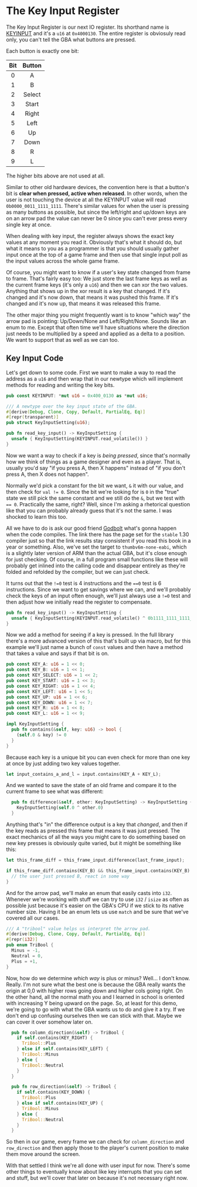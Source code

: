 # The Key Input Register

The Key Input Register is our next IO register. Its shorthand name is
[KEYINPUT](http://problemkaputt.de/gbatek.htm#gbakeypadinput) and it's a `u16`
at `0x4000130`. The entire register is obviosuly read only, you can't tell the
GBA what buttons are pressed.

Each button is exactly one bit:

| Bit | Button |
|:---:|:------:|
|  0  | A |
|  1  | B |
|  2  | Select |
|  3  | Start |
|  4  | Right |
|  5  | Left |
|  6  | Up |
|  7  | Down |
|  8  | R |
|  9  | L |

The higher bits above are not used at all.

Similar to other old hardware devices, the convention here is that a button's
bit is **clear when pressed, active when released**. In other words, when the
user is not touching the device at all the KEYINPUT value will read
`0b0000_0011_1111_1111`. There's similar values for when the user is pressing as
many buttons as possible, but since the left/right and up/down keys are on an
arrow pad the value can never be 0 since you can't ever press every single key
at once.

When dealing with key input, the register always shows the exact key values at
any moment you read it. Obviously that's what it should do, but what it means to
you as a programmer is that you should usually gather input once at the top of a
game frame and then use that single input poll as the input values across the
whole game frame.

Of course, you might want to know if a user's key state changed from frame to
frame. That's fairly easy too: We just store the last frame keys as well as the
current frame keys (it's only a `u16`) and then we can xor the two values.
Anything that shows up in the xor result is a key that changed. If it's changed
and it's now down, that means it was pushed this frame. If it's changed and it's
now up, that means it was released this frame.

The other major thing you might frequently want is to know "which way" the arrow
pad is pointing: Up/Down/None and Left/Right/None. Sounds like an enum to me.
Except that often time we'll have situations where the direction just needs to
be multiplied by a speed and applied as a delta to a position. We want to
support that as well as we can too.

## Key Input Code

Let's get down to some code. First we want to make a way to read the address as
a `u16` and then wrap that in our newtype which will implement methods for
reading and writing the key bits.

```rust
pub const KEYINPUT: *mut u16 = 0x400_0130 as *mut u16;

/// A newtype over the key input state of the GBA.
#[derive(Debug, Clone, Copy, Default, PartialEq, Eq)]
#[repr(transparent)]
pub struct KeyInputSetting(u16);

pub fn read_key_input() -> KeyInputSetting {
  unsafe { KeyInputSetting(KEYINPUT.read_volatile()) }
}
```

Now we want a way to check if a key is _being pressed_, since that's normally
how we think of things as a game designer and even as a player. That is, usually
you'd say "if you press A, then X happens" instead of "if you don't press A,
then X does not happen".

Normally we'd pick a constant for the bit we want, `&` it with our value, and
then check for `val != 0`. Since the bit we're looking for is `0` in the "true"
state we still pick the same constant and we still do the `&`, but we test with
`== 0`. Practically the same, right? Well, since I'm asking a rhetorical
question like that you can probably already guess that it's not the same. I was
shocked to learn this too.

All we have to do is ask our good friend
[Godbolt](https://rust.godbolt.org/z/d-8oCe) what's gonna happen when the code
compiles. The link there has the page set for the `stable` 1.30 compiler just so
that the link results stay consistent if you read this book in a year or
something. Also, we've set the target to `thumbv6m-none-eabi`, which is a
slightly later version of ARM than the actual GBA, but it's close enough for
just checking. Of course, in a full program small functions like these will
probably get inlined into the calling code and disappear entirely as they're
folded and refolded by the compiler, but we can just check.

It turns out that the `!=0` test is 4 instructions and the `==0` test is 6
instructions. Since we want to get savings where we can, and we'll probably
check the keys of an input often enough, we'll just always use a `!=0` test and
then adjust how we initially read the register to compensate.

```rust
pub fn read_key_input() -> KeyInputSetting {
  unsafe { KeyInputSetting(KEYINPUT.read_volatile() ^ 0b1111_1111_1111_1111) }
}
```

Now we add a method for seeing if a key is pressed. In the full library there's
a more advanced version of this that's built up via macro, but for this example
we'll just name a bunch of `const` values and then have a method that takes a
value and says if that bit is on.

```rust
pub const KEY_A: u16 = 1 << 0;
pub const KEY_B: u16 = 1 << 1;
pub const KEY_SELECT: u16 = 1 << 2;
pub const KEY_START: u16 = 1 << 3;
pub const KEY_RIGHT: u16 = 1 << 4;
pub const KEY_LEFT: u16 = 1 << 5;
pub const KEY_UP: u16 = 1 << 6;
pub const KEY_DOWN: u16 = 1 << 7;
pub const KEY_R: u16 = 1 << 8;
pub const KEY_L: u16 = 1 << 9;

impl KeyInputSetting {
  pub fn contains(&self, key: u16) -> bool {
    (self.0 & key) != 0
  }
}
```

Because each key is a unique bit you can even check for more than one key at
once by just adding two key values together.

```rust
let input_contains_a_and_l = input.contains(KEY_A + KEY_L);
```

And we wanted to save the state of an old frame and compare it to the current
frame to see what was different:

```rust
  pub fn difference(&self, other: KeyInputSetting) -> KeyInputSetting {
    KeyInputSetting(self.0 ^ other.0)
  }
```

Anything that's "in" the difference output is a key that _changed_, and then if
the key reads as pressed this frame that means it was just pressed. The exact
mechanics of all the ways you might care to do something based on new key
presses is obviously quite varied, but it might be something like this:

```rust
let this_frame_diff = this_frame_input.difference(last_frame_input);

if this_frame_diff.contains(KEY_B) && this_frame_input.contains(KEY_B) {
  // the user just pressed B, react in some way
}
```

And for the arrow pad, we'll make an enum that easily casts into `i32`. Whenever
we're working with stuff we can try to use `i32` / `isize` as often as possible
just because it's easier on the GBA's CPU if we stick to its native number size.
Having it be an enum lets us use `match` and be sure that we've covered all our
cases.

```rust
/// A "tribool" value helps us interpret the arrow pad.
#[derive(Debug, Clone, Copy, Default, PartialEq, Eq)]
#[repr(i32)]
pub enum TriBool {
  Minus = -1,
  Neutral = 0,
  Plus = +1,
}
```

Now, how do we determine _which way_ is plus or minus? Well... I don't know.
Really. I'm not sure what the best one is because the GBA really wants the
origin at 0,0 with higher rows going down and higher cols going right. On the
other hand, all the normal math you and I learned in school is oriented with
increasing Y being upward on the page. So, at least for this demo, we're going
to go with what the GBA wants us to do and give it a try. If we don't end up
confusing ourselves then we can stick with that. Maybe we can cover it over
somehow later on.

```rust
  pub fn column_direction(&self) -> TriBool {
    if self.contains(KEY_RIGHT) {
      TriBool::Plus
    } else if self.contains(KEY_LEFT) {
      TriBool::Minus
    } else {
      TriBool::Neutral
    }
  }

  pub fn row_direction(&self) -> TriBool {
    if self.contains(KEY_DOWN) {
      TriBool::Plus
    } else if self.contains(KEY_UP) {
      TriBool::Minus
    } else {
      TriBool::Neutral
    }
  }
```

So then in our game, every frame we can check for `column_direction` and
`row_direction` and then apply those to the player's current position to make
them move around the screen.

With that settled I think we're all done with user input for now. There's some
other things to eventually know about like key interrupts that you can set and
stuff, but we'll cover that later on because it's not necessary right now.
